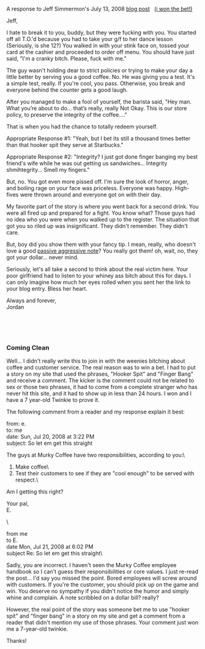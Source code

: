 A response to Jeff Simmermon's July 13, 2008 [blog
post](http://www.andiamnotlying.com/2008/murky-coffee-arlington-hold-that-espresso-between-your-knees/)
  [(i won the bet!)](#why)

Jeff,

I hate to break it to you, buddy, but they were fucking with you. You
started off all T.O.'d because you had to take your g/f to her dance
lesson (Seriously, is she 12?) You walked in with your stink face on,
tossed your card at the cashier and proceeded to order off menu. You
should have just said, "I'm a cranky bitch. Please, fuck with me."

The guy wasn't holding dear to strict policies or trying to make your
day a little better by serving you a good coffee. No. He was giving you
a test. It's a simple test, really. If you're cool, you pass. Otherwise,
you break and everyone behind the counter gets a good laugh.

After you managed to make a fool of yourself, the barista said, "Hey
man. What you’re about to do... that’s really, really Not Okay. This is
our store policy, to preserve the integrity of the coffee...."

That is when you had the chance to totally redeem yourself.

Appropriate Response \#1: "Yeah, but I bet its still a thousand times
better than that hooker spit they serve at Starbucks."

Appropriate Response \#2: "Integrity? I just got done finger banging my
best friend's wife while he was out getting us sandwiches... Integrity
shmihtegrity... Smell my fingers."

But, no. You got even more pissed off. I'm sure the look of horror,
anger, and boiling rage on your face was priceless. Everyone was happy.
High-fives were thrown around and everyone got on with their day.

My favorite part of the story is where you went back for a second drink.
You were all fired up and prepared for a fight. You know what? Those
guys had no idea who you were when you walked up to the register. The
situation that got you so riled up was insignificant. They didn't
remember. They didn't care.

But, boy did you show them with your fancy tip. I mean, really, who
doesn't love a good [passive aggressive
note](http://www.passiveaggressivenotes.com)? You really got them! oh,
wait, no, they got your dollar... never mind.

Seriously, let's all take a second to think about the real victim here.
Your poor girlfriend had to listen to your whiney ass bitch about this
for days. I can only imagine how much her eyes rolled when you sent her
the link to your blog entry. Bless her heart.

Always and forever,\
 Jordan

\
 \
  

### Coming Clean

Well... I didn't really write this to join in with the weenies bitching
about coffee and customer service. The real reason was to win a bet. I
had to put a story on my site that used the phrases, "Hooker Spit" and
"Finger Bang" and receive a comment. The kicker is the comment could not
be related to sex or those two phrases, it had to come from a complete
stranger who has never hit this site, and it had to show up in less than
24 hours. I won and I have a 7 year-old Twinkie to prove it.

The following comment from a reader and my response explain it best:

from: e.\
 to: me\
 date: Sun, Jul 20, 2008 at 3:22 PM\
 subject: So let em get this straight

The guys at Murky Coffee have two responsibilities, according to you:\
 1. Make coffee\
 2. Test their customers to see if they are "cool enough" to be served
with respect.\

Am I getting this right?

Your pal,\
 E.

\

from me\
 to E.\
 date Mon, Jul 21, 2008 at 6:02 PM\
 subject Re: So let em get this straight\

Sadly, you are incorrect. I haven't seen the Murky Coffee employee
handbook so I can't guess their responsibilities or core values. I just
re-read the post... I'd say you missed the point. Bored employees will
screw around with customers. If you're the customer, you should pick up
on the game and win. You deserve no sympathy if you didn't notice the
humor and simply whine and complain. A note scribbled on a dollar bill?
really?

However, the real point of the story was someone bet me to use "hooker
spit" and "finger bang" in a story on my site and get a comment from a
reader that didn't mention my use of those phrases. Your comment just
won me a 7-year-old twinkie.

Thanks!

